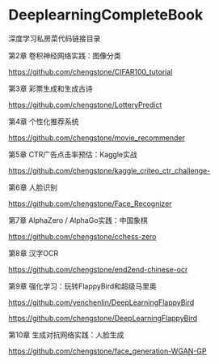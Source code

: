 # DeeplearningCompleteBook
深度学习私房菜代码链接目录

第2章 卷积神经网络实践：图像分类

https://github.com/chengstone/CIFAR100_tutorial

第3章 彩票生成和生成古诗

https://github.com/chengstone/LotteryPredict

第4章 个性化推荐系统

https://github.com/chengstone/movie_recommender

第5章 CTR广告点击率预估：Kaggle实战

https://github.com/chengstone/kaggle_criteo_ctr_challenge-

第6章 人脸识别

https://github.com/chengstone/Face_Recognizer

第7章 AlphaZero / AlphaGo实践：中国象棋

https://github.com/chengstone/cchess-zero

第8章 汉字OCR

https://github.com/chengstone/end2end-chinese-ocr

第9章 强化学习：玩转FlappyBird和超级马里奥

https://github.com/yenchenlin/DeepLearningFlappyBird

https://github.com/chengstone/DeepLearningFlappyBird

第10章 生成对抗网络实践：人脸生成

https://github.com/chengstone/face_generation-WGAN-GP
